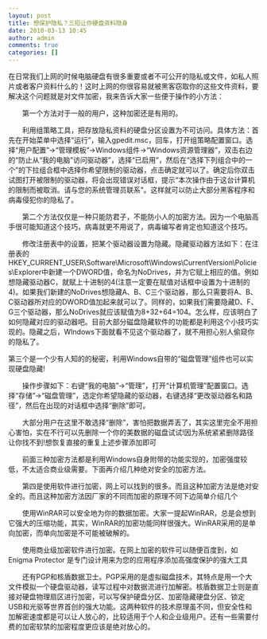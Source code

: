 ```yaml
---
layout: post
title: 想保护隐私？三招让你硬盘资料隐身 
date: 2010-03-13 10:45
author: admin
comments: true
categories: []
---
```

在日常我们上网的时候电脑硬盘有很多重要或者不可公开的隐私或文件，如私人照片或者客户资料什么的！这时上网的你很容易就被黑客窃取你的这些文件资料，要解决这个问题就是对文件加密，我来告诉大家一些便于操作的小方法：

　　第一个方法对于一般的用户，这种加密还是有用的。

　　利用组策略工具，把存放隐私资料的硬盘分区设置为不可访问。具体方法：首先在开始菜单中选择“运行”，输入gpedit.msc，回车，打开组策略配置窗口。选择“用户配置”-&gt;“管理模板”-&gt;Windows组件-&gt;“Windows资源管理器”，双击右边的“防止从“我的电脑”访问驱动器”，选择“已启用”，然后在“选择下列组合中的一个”的下拉组合框中选择你希望限制的驱动器，点击确定就可以了。确定后你双击试图打开被限制的驱动器，将会出现错误对话框，提示“本次操作由于这台计算机的限制而被取消。请与您的系统管理员联系”。这样就可以防止大部分黑客程序和病毒侵犯你的隐私了。

　　第二个方法仅仅是一种只能防君子，不能防小人的加密方法。因为一个电脑高手很可能知道这个技巧，病毒就更不用说了，病毒编写者肯定也知道这个技巧。

　　修改注册表中的设置，把某个驱动器设置为隐藏。隐藏驱动器方法如下：在注册表的HKEY_CURRENT_USER\Software\Microsoft\Windows\CurrentVersion\Policies\Explorer中新建一个DWORD值，命名为NoDrives，并为它赋上相应的值。例如想隐藏驱动器C，就赋上十进制的4(注意一定要在赋值对话框中设置为十进制的4)。如果我们新建的NoDrives想隐藏A、B、C三个驱动器，那么只需要将A、B、C驱动器所对应的DWORD值加起来就可以了。同样的，如果我们需要隐藏D、F、G三个驱动器，那么NoDrives就应该赋值为8+32+64=104。怎么样，应该明白了如何隐藏对应的驱动器吧。目前大部分磁盘隐藏软件的功能都是利用这个小技巧实现的。隐藏之后，WIndows下面就看不见这个驱动器了，就不用担心别人偷窥你的隐私了。

第三个是一个少有人知的的秘密，利用Windows自带的“磁盘管理”组件也可以实现硬盘隐藏!

　　操作步骤如下：右键“我的电脑”-&gt;“管理”，打开“计算机管理”配置窗口。选择“存储”-&gt;“磁盘管理”，选定你希望隐藏的驱动器，右键选择“更改驱动器名和路径”，然后在出现的对话框中选择“删除”即可。

　　大部分用户在这里不敢选择“删除”，害怕把数据弄丢了，其实这里完全不用担心害怕，实在不行可以先删除一个你的美数据的磁盘试试!因为系统紧紧删除路径让你找不到!想恢复直接的重复上述步骤添加即可

　　前面三种加密方法都是利用Windows自身附带的功能实现的，加密强度较低，不太适合商业级需要。下面再介绍几种绝对安全的加密方法。

　　第四是使用软件进行加密，网上可以找到的很多。而且这种加密方法是绝对安全的。而且这种加密方法因厂家的不同而加密的原理不同下边简单介绍几个

　　使用WinRAR可以安全地为你的数据加密。大家一提起WinRAR，总是会想到它强大的压缩功能，其实，WinRAR的加密功能同样很强大。WinRAR采用的是单向加密，而单向加密是不可能被破解的。

　　使用商业级加密软件进行加密。在网上加密的软件可以随便百度到，如Enigma Protector 是专门设计用来为您的应用程序添加高强度保护的强大工具

　　还有PGP和核盾数据卫士。PGP采用的是虚拟磁盘技术，其特点是用一个大文件模拟一个硬盘驱动器，读写过程中对数据流进行加解密。核盾数据卫士则是直接对硬盘物理扇区进行加密，可以写保护硬盘分区、加密隐藏硬盘分区、锁定USB和光驱等世界首创的强大功能。这两种软件的技术原理虽不同，但安全性和加解密速度都是可以让人放心的，比较适用于个人和企业级用户。还有一些需要付费的加密软禁的加密程度更应该是绝对放心的。
